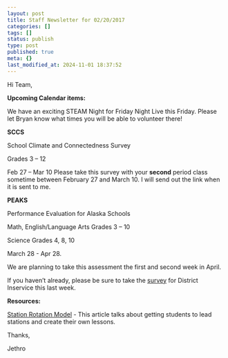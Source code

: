 ```yaml
---
layout: post
title: Staff Newsletter for 02/20/2017
categories: []
tags: []
status: publish
type: post
published: true
meta: {}
last_modified_at: 2024-11-01 18:37:52
---
```


Hi Team,


**Upcoming Calendar items:**


We have an exciting STEAM Night for Friday Night Live this Friday. Please let Bryan know what times you will be able to volunteer there!



**SCCS**


School Climate and Connectedness Survey


Grades 3 – 12


Feb 27 – Mar 10 Please take this survey with your 
**second**
 period class sometime between February 27 and March 10. I will send out the link when it is sent to me.


**PEAKS**


Performance Evaluation for Alaska Schools


Math, English/Language Arts Grades 3 – 10


Science Grades 4, 8, 10


March 28 -  Apr 28.


We are planning to take this assessment the first and second week in April.


If you haven’t already, please be sure to take the 
[survey](https://www.surveymonkey.com/r/KIBSDFeb17) for District Inservice this last week.


**Resources:**


[Station Rotation Model](http://catlintucker.com/2017/02/student-designed-stations/) - This article talks about getting students to lead stations and create their own lessons.


Thanks,


Jethro
